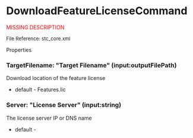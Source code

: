 # DownloadFeatureLicenseCommand

<font color="red">MISSING DESCRIPTION</font>

<font size="2">File Reference: stc_core.xml</font>

<text>Properties</text>

### TargetFilename: "Target Filename" (input:outputFilePath)

Download location of the feature license

* default - Features.lic
### Server: "License Server" (input:string)

The license server IP or DNS name

* default - 
